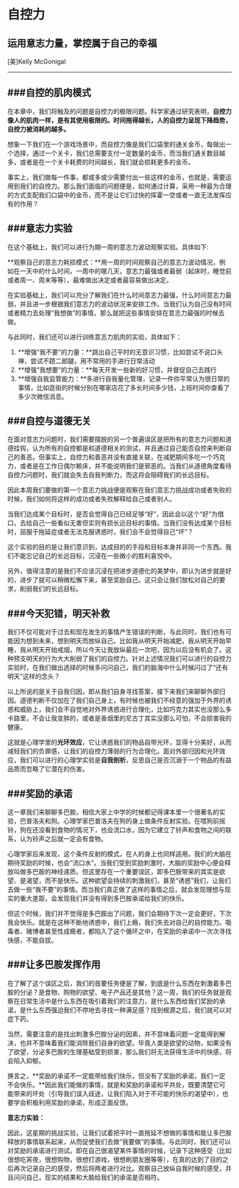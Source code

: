 自控力
============
运用意志力量，掌控属于自己的幸福
------------
[美]Kelly McGonigal
************

###自控的肌肉模式
---
在本章中，我们将触及的问题是自控力的极限问题。科学家通过研究表明，**自控力像人的肌肉一样，是有其使用极限的。时间拖得越长，人的自控力呈现下降趋势，自控力被消耗的越多。**

想象一下我们在一个游戏场景中，而自控力像是我们口袋里的通关金币，每做出一个选择，通过一个关卡，我们总需要支付一定数量的金币，而当我们通关数目越多，或者是在一个关卡耗费的时间越长，我们就会损耗更多的金币。

事实上，我们做每一件事，都或多或少需要付出一些这样的金币，也就是，需要运用到我们的自控力。那么我们面临的问题便是，如何通过计算，采用一种最为合理的方式支配我们口袋中的金币，而不是让它们过快的挥霍一空或者一直无法发挥应有的作用？

###意志力实验
---
在这个基础上，我们可以进行为期一周的意志力波动观察实验。具体如下:

**观察自己的意志力耗损模式：**用一周的时间观察自己的意志力波动情况，例如在一天中的什么时间，一周中的哪几天，意志力最强或者最弱（起床时，睡觉前或者周一、周末等等），最难做出决定或者最容易做出决定。

在实验基础上，我们可以充分了解我们在什么时间意志力最强，什么时间意志力最弱，并且进一步根据我们意志力的波动状况来安排工作。当我们认为自己没有时间或者精力去处理“我想做”的事情，那么就把这些事情安排在意志力最强的时候去做。

与此同时，我们还可以进行训练意志力肌肉的实验，具体如下：

1. **增强“我不要”的力量：**跳出自己平时的无意识习惯，比如尝试不说口头禅，尝试不跷二郎腿，用不常用的手进行日常活动
2. **增强“我想要”的力量：**每天开发一些新的好习惯，并督促自己去践行
3. **增强自我监管能力：**多进行自我量化管理，记录一件你平常认为很日常的事情，比如逛街的时候分别在哪家店花了多长时间多少钱，上班时间你查看了多少次微信消息。

###自控与道德无关
---
在面对意志力问题时，我们需要摆脱的另一个普遍误区是把所有的意志力问题和道德挂钩，认为所有的自控都是和道德相关的测试，并且通过自己能否自控来判断自己的善恶。但事实上，自控力和善恶并没有直接关联，在减肥期间多吃一个巧克力，或者是在工作日偶尔赖床，并不能说明我们是邪恶的。当我们从道德角度看待自控力问题时，我们就会失去自我判断力，而这将会阻碍我们的长远目标。

因此本周我们要做的第一个意志力挑战便是观察在我们意志力挑战成功或者失败的时候，我们如何将这样的成功或者失败解释给自己或者别人。

当我们达成某个目标时，是否会觉得自己已经足够“好”，因此会以这个“好”为借口，去给自己一些看似无害但实则有损长远目标的事情。当我们没有达成某个目标时，屈服于拖延症或者无法克服诱惑时，我们会不会觉得自己“坏”？

这个实验的目的是让我们意识到，达成目的的手段和目标本身并非同一个东西。我们不能忘记自己的长远目标，沉浸在一些微小的胜利喜悦中。

另外，值得注意的是我们不应该沉浸在把进步道德化的美梦中，即认为进步就是好的，进步了就可以稍微松懈下来，甚至奖励自己。这只会让我们放松对自己的要求，削弱我们的长远目标。

###今天犯错，明天补救
---
我们不仅可能对于过去和现在发生的事情产生错误的判断，与此同时，我们也有可能因为想到未来，想到明天而放纵自己。比如我从明天开始减肥，我从明天开始早睡，我从明天开始戒烟，所以今天让我放纵最后一次吧，因为以后没有机会了。这种预支明天的行为大大削弱了我们的自控力。针对上述情况我们可以进行的自控力实验时，在我们做出选择的时候多问问自己，我们的脑海中什么时候闪过了“还有明天”这样的念头？

以上所说的是关于自我归因，即从我们自身寻找答案，接下来我们来聊聊外部归因。道德判断不仅加在了我们自己身上，有时候也被我们不经意的强加于外界的诱惑和威胁上，我们会不自觉地对外界诱惑进行合理化，比如巧克力其实也没那么多卡路里，不会让我变胖的，或者是香烟里的尼古丁其实没那么可怕，不会损害我的健康。

这就是心理学里的**光环效应**，它让诱惑我们的物品自带光环，显得十分美好，从而减轻我们的负罪感，让我们的自控力薄弱的行为合理化。面对外部归因和光环效应，我们可以进行的心理学实验是**自我剖析**，反思自己是否沉溺于一个物品的有益品质而忽略了它潜在的伤害。

###奖励的承诺
---
这一章我们来聊聊多巴胺。相信大家上中学的时候都记得课本里一个很著名的实验，巴普洛夫和狗。心理学家巴普洛夫在狗的身上做条件反射实验。在喂狗前摇铃，狗在还没看到食物的情况下，也会流口水，因为它建立了铃声和食物之间的联系，认为铃声之后就一定会有食物。

心理学家后来发现，这个条件反射的模式，在人的身上也同样适用。我们的大脑在期待奖励的时候，也会“流口水”。当我们受到奖励刺激时，大脑的奖励中心便会释放叫做多巴胺的神经递质。但这里存在一个重要误区，即多巴胺带来的其实是欲望、是渴望，而不是快乐。这种欲望会持续的刺激我们，甚至“诱惑”我们，让我们去做一些“我不要”的事情。而当我们真正做了这样的事情之后，就会发现理想与现实的重大差距，会发现我们并没有得到多巴胺承诺给我们的快乐。

但这个时候，我们并不觉得是多巴胺出了问题，我们会期待下次一定会更好，下次我会快乐。就是在这种不断地诱惑中，我们上瘾，我们失去对自己的自控能力。吸毒者、赌博者甚至性成瘾者，都陷入了这个循环之中，在奖励的承诺中一次次寻找快感，不能自拔。

###让多巴胺发挥作用
---
在了解了这个误区之后，我们的首要任务便是了解，到底是什么东西在刺激着多巴胺的分泌？是食物、购物的欲望、电子产品还是其他？这一周，我们的任务就是观察在日常生活中是什么东西在吸引着我们的注意力，是什么东西给我们奖励的承诺，是什么东西强迫我们不停地去寻找一种满足感？找到根源之后，我们就可以对症下药。

当然，需要注意的是找出刺激多巴胺分泌的因素，并不意味着问题一定能得到解决，也并不意味着我们能消除我们自身的欲望。毕竟人类是欲望的动物，如果没有了欲望，分泌多巴胺的生理基础受到损害，那么我们将无法获得生活中的快感，将会陷入抑郁。

换言之，**奖励的承诺不一定能带给我们快乐，但没有了奖励的承诺，我们一定不会快乐。**因此我们能做的事情，就是和奖励的承诺和平共处，既要清楚它可能带来的坏处（引导我们误入歧途，让我们陷入对于不可能的快乐的渴望中），也要学会积极利用奖励的承诺，形成正面反馈。

**意志力实验：**

因此，这星期的挑战实验，让我们试着把平时一直拖延不想做的事情和能让多巴胺释放的事情联系起来，从而促使我们去做“我要做”的事情。与此同时，我们还可以对奖励的承诺进行测试。即在自己很渴望某件事情的时候，记录下这种感受（比如很想吃宵夜，很想购物，很想打游戏，很想刷朋友圈等等），在真的达到了目的之后再次记录自己的感受，然后将两者进行对比。观察自己放纵自我时候的感受，并且问问自己，现实的结果和大脑给我们的承诺是否相符。